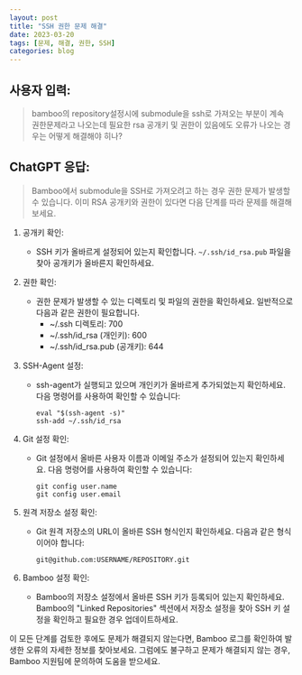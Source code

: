 ```yaml
---
layout: post
title: "SSH 권한 문제 해결"
date: 2023-03-20
tags: [문제, 해결, 권한, SSH]
categories: blog
---
```


## 사용자 입력:
> bamboo의 repository설정시에 submodule을 ssh로 가져오는 부분이 계속 권한문제라고 나오는데 필요한 rsa 공개키 및 권한이 있음에도 오류가 나오는 경우는 어떻게 해결해야 히나?

## ChatGPT 응답:
> Bamboo에서 submodule을 SSH로 가져오려고 하는 경우 권한 문제가 발생할 수 있습니다. 이미 RSA 공개키와 권한이 있다면 다음 단계를 따라 문제를 해결해보세요.

1. 공개키 확인:
   - SSH 키가 올바르게 설정되어 있는지 확인합니다. `~/.ssh/id_rsa.pub` 파일을 찾아 공개키가 올바른지 확인하세요.

2. 권한 확인:
   - 권한 문제가 발생할 수 있는 디렉토리 및 파일의 권한을 확인하세요. 일반적으로 다음과 같은 권한이 필요합니다.
       - ~/.ssh 디렉토리: 700
       - ~/.ssh/id_rsa (개인키): 600
       - ~/.ssh/id_rsa.pub (공개키): 644

3. SSH-Agent 설정:
   - ssh-agent가 실행되고 있으며 개인키가 올바르게 추가되었는지 확인하세요. 다음 명령어를 사용하여 확인할 수 있습니다:
       ```
       eval "$(ssh-agent -s)"
       ssh-add ~/.ssh/id_rsa
       ```

4. Git 설정 확인:
   - Git 설정에서 올바른 사용자 이름과 이메일 주소가 설정되어 있는지 확인하세요. 다음 명령어를 사용하여 확인할 수 있습니다:
       ```
       git config user.name
       git config user.email
       ```

5. 원격 저장소 설정 확인:
   - Git 원격 저장소의 URL이 올바른 SSH 형식인지 확인하세요. 다음과 같은 형식이어야 합니다:
       ```
       git@github.com:USERNAME/REPOSITORY.git
       ```

6. Bamboo 설정 확인:
   - Bamboo의 저장소 설정에서 올바른 SSH 키가 등록되어 있는지 확인하세요. Bamboo의 "Linked Repositories" 섹션에서 저장소 설정을 찾아 SSH 키 설정을 확인하고 필요한 경우 업데이트하세요.

이 모든 단계를 검토한 후에도 문제가 해결되지 않는다면, Bamboo 로그를 확인하여 발생한 오류의 자세한 정보를 찾아보세요. 그럼에도 불구하고 문제가 해결되지 않는 경우, Bamboo 지원팀에 문의하여 도움을 받으세요.

